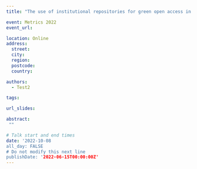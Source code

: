 ```yaml
---
title: "The use of institutional repositories for green open access in Canadian universities"

event: Metrics 2022
event_url: 

location: Online
address:
  street: 
  city: 
  region: 
  postcode: 
  country: 

authors:
  - Test2

tags:

url_slides: 

abstract:
 ""

# Talk start and end times
date: '2022-10-08
all_day: FALSE
# Do not modify this next line
publishDate: '2022-06-15T00:00:00Z'
---
```

